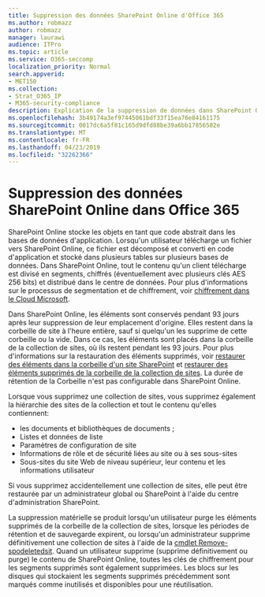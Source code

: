 ```yaml
---
title: Suppression des données SharePoint Online d'Office 365
ms.author: robmazz
author: robmazz
manager: laurawi
audience: ITPro
ms.topic: article
ms.service: O365-seccomp
localization_priority: Normal
search.appverid:
- MET150
ms.collection:
- Strat_O365_IP
- M365-security-compliance
description: Explication de la suppression de données dans SharePoint Online.
ms.openlocfilehash: 3b49174a3ef97445061bdf33f15ea76e84161175
ms.sourcegitcommit: 0017dc6a5f81c165d9dfd88be39a6bb17856582e
ms.translationtype: MT
ms.contentlocale: fr-FR
ms.lasthandoff: 04/23/2019
ms.locfileid: "32262366"
---
```

# <a name="sharepoint-online-data-deletion-in-office-365"></a>Suppression des données SharePoint Online dans Office 365

SharePoint Online stocke les objets en tant que code abstrait dans les bases de données d'application. Lorsqu'un utilisateur télécharge un fichier vers SharePoint Online, ce fichier est décomposé et converti en code d'application et stocké dans plusieurs tables sur plusieurs bases de données. Dans SharePoint Online, tout le contenu qu'un client télécharge est divisé en segments, chiffrés (éventuellement avec plusieurs clés AES 256 bits) et distribué dans le centre de données. Pour plus d'informations sur le processus de segmentation et de chiffrement, voir [chiffrement dans le Cloud Microsoft](office-365-encryption-in-the-microsoft-cloud-overview.md). 

Dans SharePoint Online, les éléments sont conservés pendant 93 jours après leur suppression de leur emplacement d'origine. Elles restent dans la corbeille de site à l'heure entière, sauf si quelqu'un les supprime de cette corbeille ou la vide. Dans ce cas, les éléments sont placés dans la corbeille de la collection de sites, où ils restent pendant les 93 jours. Pour plus d'informations sur la restauration des éléments supprimés, voir [restaurer des éléments dans la corbeille d'un site SharePoint](https://support.office.com/en-us/article/6df466b6-55f2-4898-8d6e-c0dff851a0be#ID0EAADAAA=Online
) et [restaurer des éléments supprimés de la corbeille de la collection de sites](https://support.office.com/article/5fa924ee-16d7-487b-9a0a-021b9062d14b). La durée de rétention de la Corbeille n'est pas configurable dans SharePoint Online.

Lorsque vous supprimez une collection de sites, vous supprimez également la hiérarchie des sites de la collection et tout le contenu qu'elles contiennent:
- les documents et bibliothèques de documents ;
- Listes et données de liste
- Paramètres de configuration de site
- Informations de rôle et de sécurité liées au site ou à ses sous-sites
- Sous-sites du site Web de niveau supérieur, leur contenu et les informations utilisateur

Si vous supprimez accidentellement une collection de sites, elle peut être restaurée par un administrateur global ou SharePoint à l'aide du centre d'administration SharePoint. 

La suppression matérielle se produit lorsqu'un utilisateur purge les éléments supprimés de la corbeille de la collection de sites, lorsque les périodes de rétention et de sauvegarde expirent, ou lorsqu'un administrateur supprime définitivement une collection de sites à l'aide de la [cmdlet Remove-spodeletedsit](/powershell/module/sharepoint-online/Remove-SPODeletedSite?view=sharepoint-ps). Quand un utilisateur supprime (supprime définitivement ou purge) le contenu de SharePoint Online, toutes les clés de chiffrement pour les segments supprimés sont également supprimées. Les blocs sur les disques qui stockaient les segments supprimés précédemment sont marqués comme inutilisés et disponibles pour une réutilisation.
